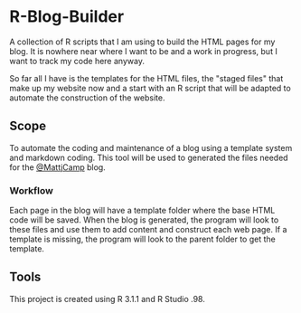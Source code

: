 # R-Blog-Builder

A collection of R scripts that I am using to build the HTML pages for my blog.  It is nowhere near where I want to be and a work in progress, but I want to track my code here anyway.

So far all I have is the templates for the HTML files, the "staged files" that make up my website now and a start with an R script that will be adapted to automate the construction of the website.

## Scope

To automate the coding and maintenance of a blog using a template system and markdown coding.  This tool will be used to generated the files needed for the  [@MattjCamp](http://mattjcamp.com) blog.

### Workflow

Each page in the blog will have a template folder where the base HTML code will be saved.  When the blog is generated, the program will look to these files and use them to add content and construct each web page.  If a template is missing, the program will look to the parent folder to get the template.

## Tools

This project is created using R 3.1.1 and R Studio .98.